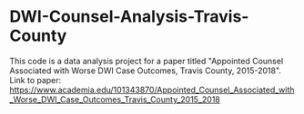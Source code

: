 # DWI-Counsel-Analysis-Travis-County
This code is a data analysis project for a paper titled "Appointed Counsel Associated with Worse DWI Case Outcomes, Travis County, 2015-2018".
Link to paper: https://www.academia.edu/101343870/Appointed_Counsel_Associated_with_Worse_DWI_Case_Outcomes_Travis_County_2015_2018
